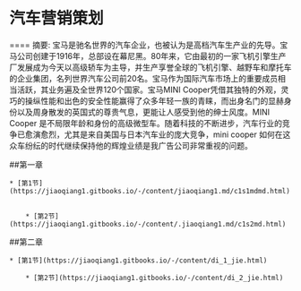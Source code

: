 # 汽车营销策划
====
摘要: 宝马是驰名世界的汽车企业，也被认为是高档汽车生产业的先导。宝马公司创建于1916年，总部设在幕尼黑。80年来，它由最初的一家飞机引擎生产厂发展成为今天以高级轿车为主导，并生产享誉全球的飞机引擎、越野车和摩托车的企业集团，名列世界汽车公司前20名。宝马作为国际汽车市场上的重要成员相当活跃，其业务遍及全世界120个国家。宝马MINI Cooper凭借其独特的外观，灵巧的操纵性能和出色的安全性能赢得了众多年轻一族的青睐，而出身名门的显赫身份以及周身散发的英国式的尊贵气息，更能让人感受到他的绅士风度。MINI Cooper 是不局限年龄和身份的高级微型车。随着科技的不断进步，汽车行业的竞争已愈演愈烈，尤其是来自美国与日本汽车业的庞大竞争，mini cooper 如何在这众车纷纭的时代继续保持他的辉煌业绩是我广告公司非常重视的问题。



##第一章

    * [第1节](https://jiaoqiang1.gitbooks.io/-/content/jiaoqiang1.md/c1s1mdmd.html)

    
        * [第2节](https://jiaoqiang1.gitbooks.io/-/content/.jiaoqiang1.md/c1s2md.html)
    
    
##第二章

    * [第1节](https://jiaoqiang1.gitbooks.io/-/content/di_1_jie.html)

        * [第2节](https://jiaoqiang1.gitbooks.io/-/content/di_2_jie.html)
 
